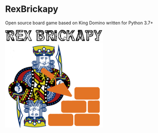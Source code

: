 # RexBrickapy
Open source board game based on King Domino written for Python 3.7+

![rexbrickapy_font](https://github.com/hadlock/rexbrickapy/blob/master/static/rexbrickapyfont-tiny.png)
![rexbrickapy_logo](https://github.com/hadlock/rexbrickapy/blob/master/static/rexbrickapy-tiny.png)